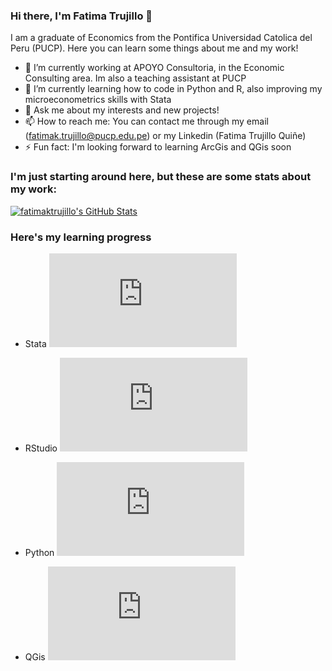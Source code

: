 ### Hi there, I'm Fatima Trujillo 👋
I am a graduate of Economics from the Pontifica Universidad Catolica del Peru (PUCP).  Here you can learn some things about me and my work!

- 🔭 I’m currently working at APOYO Consultoria, in the Economic Consulting area. Im also a teaching assistant at PUCP
- 🌱 I’m currently learning how to code in Python and R, also improving my microeconometrics skills with Stata
- 💬 Ask me about my interests and new projects!
- 📫 How to reach me: You can contact me through my email (fatimak.trujillo@pucp.edu.pe) or my Linkedin (Fatima Trujillo Quiñe)
- ⚡ Fun fact: I'm looking forward to learning ArcGis and QGis  soon

### I'm just starting around here, but these are some stats about my work:

<a href="https://github.com/fatimaktrujillo">
  <img src="https://github-readme-stats.vercel.app/api?username=fatimaktrujillo&show_icons=true" alt="fatimaktrujillo's GitHub Stats" />
</a>


### Here's my learning progress

- Stata       ![Stata learning progress](http://www.yarntomato.com/percentbarmaker/button.php?barPosition=70&leftFill=%2300FFFF "Stata learning progress")

- RStudio     ![Rstudio learning progress](http://www.yarntomato.com/percentbarmaker/button.php?barPosition=45&leftFill=%2300FFFF "Rstudio learning progress")

- Python      ![Python learning progress](http://www.yarntomato.com/percentbarmaker/button.php?barPosition=45&leftFill=%2300FFFF "Python learning progress")

- QGis       ![QGis learning progress](http://www.yarntomato.com/percentbarmaker/button.php?barPosition=15&leftFill=%2300FFFF "QGis learning progress")



